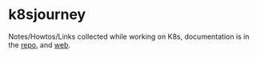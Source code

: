 # k8sjourney
Notes/Howtos/Links collected while working on K8s, documentation is in the [repo](./docs), and [web](https://puneetk.github.io/k8sjourney).
